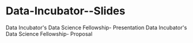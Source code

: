 # Data-Incubator--Slides
Data Incubator's Data Science Fellowship- Presentation
Data Incubator's Data Science Fellowship- Proposal
